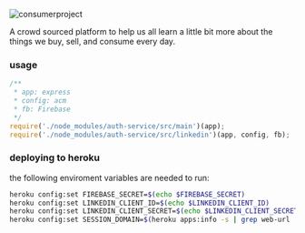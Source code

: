 ![consumerproject](http://i.imgur.com/iLlaWxJ.png)

A crowd sourced platform to help us all learn a little bit more about the
things we buy, sell, and consume every day.

### usage

```js
/**
 * app: express
 * config: acm
 * fb: Firebase
 */
require('./node_modules/auth-service/src/main')(app);
require('./node_modules/auth-service/src/linkedin')(app, config, fb);
```

### deploying to heroku

the following enviroment variables are needed to run:

```bash
heroku config:set FIREBASE_SECRET=$(echo $FIREBASE_SECRET)
heroku config:set LINKEDIN_CLIENT_ID=$(echo $LINKEDIN_CLIENT_ID)
heroku config:set LINKEDIN_CLIENT_SECRET=$(echo $LINKEDIN_CLIENT_SECRET)
heroku config:set SESSION_DOMAIN=$(heroku apps:info -s | grep web-url | sed 's/web-url=//')
```
